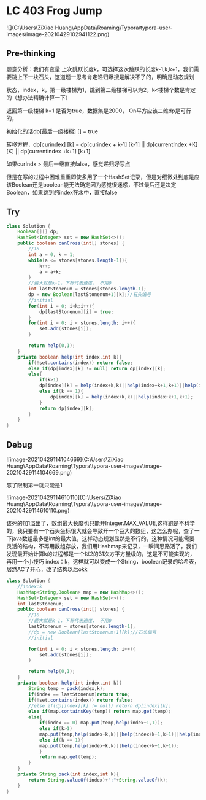 # LC 403 Frog Jump

![](C:\Users\ZiXiao Huang\AppData\Roaming\Typora\typora-user-images\image-20210429102941122.png)

## Pre-thinking

题意分析：我们有变量 上次跳跃长度k，可选择这次跳跃的长度k-1,k,k+1，我们需要跳上下一块石头，这道题一思考肯定递归爆搜是解决不了的，明确是动态规划

状态，index，k，第一级楼梯为1，跳到第二级楼梯可以为2，k<楼梯个数是肯定的（想办法精确计算一下）

返回第一级楼梯 k=1 是否为true，数据集是2000， On平方应该二维dp是可行的，

初始化的话dp[最后一级楼梯] [] = true 

转移方程，dp[curindex] [k] = dp[curindex + k-1] [k-1] || dp[currentIndex +K] [K] || dp[currentindex +k+1] [k+1]

如果curIndx > 最后一级直接false，感觉递归好写点

但是在写的过程中困难重重即使多用了一个HashSet记录，但是对细微处到底是应该Boolean还是boolean能无法确定因为感觉很迷惑，不过最后还是决定Boolean，如果跳到的index在水中，直接false

## Try

~~~java
class Solution {
    Boolean[][] dp;
    HashSet<Integer> set = new HashSet<>();
    public boolean canCross(int[] stones) {
        //18
        int a = 0, k = 1;
        while(a <= stones[stones.length-1]){
            k++;
            a = a+k;
        }
        //最大就是k-1，下标代表速度， 不用0
        int lastStonenum = stones[stones.length-1];
        dp = new Boolean[lastStonenum+1][k];//石头编号
        //initial
        for(int i = 0; i<k;i++){
            dp[lastStonenum][i] = true;
        }
        for(int i = 0; i < stones.length; i++){
            set.add(stones[i]);
        }

        return help(0,1);
    }
    private boolean help(int index,int k){
        if(!set.contains(index)) return false;
        else if(dp[index][k] != null) return dp[index][k];
        else{
            if(k>1)
            dp[index][k] = help(index+k,k)||help(index+k+1,k+1)||help(index+k-1,k-1);
            else if(k == 1){
                dp[index][k] = help(index+k,k)||help(index+k+1,k+1);
            }
            return dp[index][k];
        }
    }
}
~~~

## Debug

![image-20210429114104669](C:\Users\ZiXiao Huang\AppData\Roaming\Typora\typora-user-images\image-20210429114104669.png)

忘了限制第一跳只能是1

![image-20210429114610110](C:\Users\ZiXiao Huang\AppData\Roaming\Typora\typora-user-images\image-20210429114610110.png)

该死的加1溢出了，数组最大长度也只能开Integer.MAX_VALUE,这样跑是不科学的，我只要有一个石头坐标很大就会导致开一个巨大的数组，这怎么办呢，查了一下java数组最多是int的最大值，这样动态规划显然是不行的，这种情况可能需要灵活的结构，不再用数组存放，我们用Hashmap来记录，一瞬间思路活了，我们发现最开始计算k的过程都是一个以2的31次方平方量级的，这是不可能实现的，再用一个小技巧 index：k，这样就可以变成一个String，boolean记录的哈希表，居然AC了开心，改了结构以后okk

~~~java
class Solution {
    //index:k
    HashMap<String,Boolean> map = new HashMap<>();
    HashSet<Integer> set = new HashSet<>();
    int lastStonenum;
    public boolean canCross(int[] stones) {
        //18
        //最大就是k-1，下标代表速度， 不用0
        lastStonenum = stones[stones.length-1];
        //dp = new Boolean[lastStonenum+1][k];//石头编号
        //initial

        for(int i = 0; i < stones.length; i++){
            set.add(stones[i]);
        }

        return help(0,1);
    }
    private boolean help(int index,int k){
        String temp = pack(index,k);
        if(index == lastStonenum)return true;
        if(!set.contains(index)) return false;
        //else if(dp[index][k] != null) return dp[index][k];
        else if(map.containsKey(temp)) return map.get(temp);
        else{
            if(index == 0) map.put(temp,help(index+1,1)); 
            else if(k>1)
            map.put(temp,help(index+k,k)||help(index+k+1,k+1)||help(index+k-1,k-1));
            else if(k == 1){
            map.put(temp,help(index+k,k)||help(index+k+1,k+1));
            }
            return map.get(temp);
        }
    }
    private String pack(int index,int k){
        return String.valueOf(index)+":"+String.valueOf(k);
    }
}
~~~







